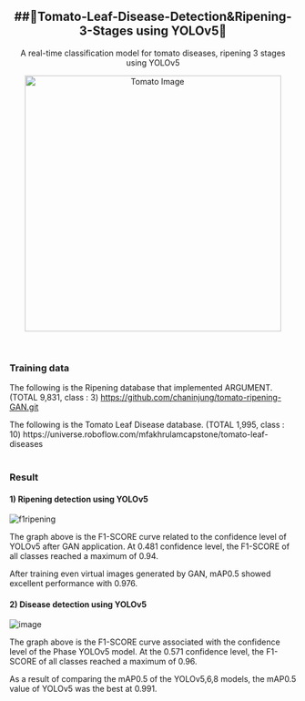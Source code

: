 <h2 align="center">
  ##🍅Tomato-Leaf-Disease-Detection&Ripening-3-Stages using YOLOv5🍅</h2>

<p align="center">
  A real-time classification model for tomato diseases, ripening 3 stages using YOLOv5
</p>

<p align="center">
  <img src="https://github.com/chaninjung/tomato-disease-ripening-detection/assets/156671303/921f0c8a-5166-4884-b0a5-74fe726f22c0" width="450" alt="Tomato Image" style="display: block; margin: 0 auto;">
</p>

<br>

### Training data
The following is the Ripening database that implemented ARGUMENT. (TOTAL 9,831, class : 3)
https://github.com/chaninjung/tomato-ripening-GAN.git
</p>
The following is the Tomato Leaf Disease database. (TOTAL 1,995, class : 10)
https://universe.roboflow.com/mfakhrulamcapstone/tomato-leaf-diseases

<br>
<br>

### Result
#### 1) Ripening detection using YOLOv5 </p>
![f1ripening](https://github.com/chaninjung/tomato-disease-ripening-detection/assets/156671303/9043f2b1-8438-444f-9c6d-40257527abd6) </p>
The graph above is the F1-SCORE curve related to the confidence level of YOLOv5 after GAN application. At 0.481 confidence level, the F1-SCORE of all classes reached a maximum of 0.94. </p>
After training even virtual images generated by GAN, mAP0.5 showed excellent performance with 0.976. </p>
#### 2) Disease detection using YOLOv5 </p>
![image](https://github.com/chaninjung/tomato-disease-ripening-detection/assets/156671303/be34e12d-0f09-4ec2-8190-20e41e7511f5) </p>
The graph above is the F1-SCORE curve associated with the confidence level of the Phase YOLOv5 model. At the 0.571 confidence level, the F1-SCORE of all classes reached a maximum of 0.96. </p>
As a result of comparing the mAP0.5 of the YOLOv5,6,8 models, the mAP0.5 value of YOLOv5 was the best at 0.991.
